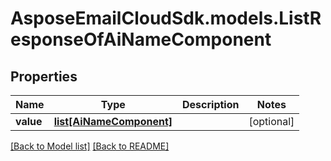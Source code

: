 # AsposeEmailCloudSdk.models.ListResponseOfAiNameComponent

## Properties
Name | Type | Description | Notes
------------ | ------------- | ------------- | -------------
**value** |[**list[AiNameComponent]**](AiNameComponent.md) | |[optional] 




[[Back to Model list]](Models.md) [[Back to README]](README.md)

